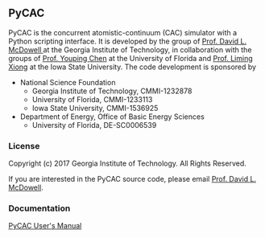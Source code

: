 ## PyCAC

PyCAC is the concurrent atomistic-continuum (CAC) simulator with a Python scripting interface. It is developed by the group of [Prof. David L. McDowell ](http://www.me.gatech.edu/faculty/mcdowell) at the Georgia Institute of Technology, in collaboration with the groups of [Prof. Youping Chen](http://web.mae.ufl.edu/chenlab/) at the University of Florida and [Prof. Liming Xiong](http://www.aere.iastate.edu/lmxiong/) at the Iowa State University. The code development is sponsored by

* National Science Foundation
	- Georgia Institute of Technology, CMMI-1232878
	- University of Florida, CMMI-1233113
	- Iowa State University, CMMI-1536925
* Department of Energy, Office of Basic Energy Sciences
	- University of Florida, DE-SC0006539

### License

Copyright (c) 2017 Georgia Institute of Technology. All Rights Reserved.

If you are interested in the PyCAC source code, please email [Prof. David L. McDowell](mailto:david.mcdowell@me.gatech.edu).

### Documentation

[PyCAC User's Manual](https://gt-mcdowell-lab.github.io/PyCAC/)
